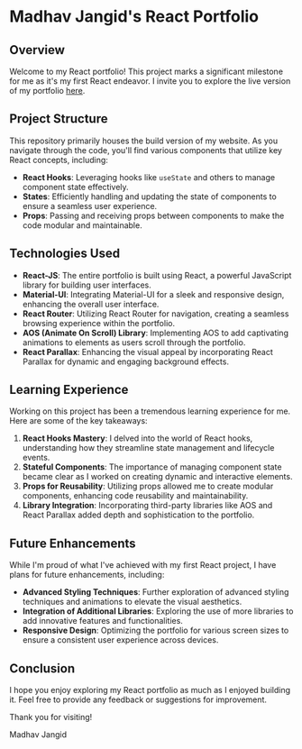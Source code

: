 # Madhav Jangid's React Portfolio

## Overview

Welcome to my React portfolio! This project marks a significant milestone for me as it's my first React endeavor. I invite you to explore the live version of my portfolio [here](https://madhav-jangid.github.io/React-PortFolio/).

## Project Structure

This repository primarily houses the build version of my website. As you navigate through the code, you'll find various components that utilize key React concepts, including:

- **React Hooks**: Leveraging hooks like `useState` and others to manage component state effectively.
- **States**: Efficiently handling and updating the state of components to ensure a seamless user experience.
- **Props**: Passing and receiving props between components to make the code modular and maintainable.

## Technologies Used

- **React-JS**: The entire portfolio is built using React, a powerful JavaScript library for building user interfaces.
- **Material-UI**: Integrating Material-UI for a sleek and responsive design, enhancing the overall user interface.
- **React Router**: Utilizing React Router for navigation, creating a seamless browsing experience within the portfolio.
- **AOS (Animate On Scroll) Library**: Implementing AOS to add captivating animations to elements as users scroll through the portfolio.
- **React Parallax**: Enhancing the visual appeal by incorporating React Parallax for dynamic and engaging background effects.

## Learning Experience

Working on this project has been a tremendous learning experience for me. Here are some of the key takeaways:

1. **React Hooks Mastery**: I delved into the world of React hooks, understanding how they streamline state management and lifecycle events.
2. **Stateful Components**: The importance of managing component state became clear as I worked on creating dynamic and interactive elements.
3. **Props for Reusability**: Utilizing props allowed me to create modular components, enhancing code reusability and maintainability.
4. **Library Integration**: Incorporating third-party libraries like AOS and React Parallax added depth and sophistication to the portfolio.

## Future Enhancements

While I'm proud of what I've achieved with my first React project, I have plans for future enhancements, including:

- **Advanced Styling Techniques**: Further exploration of advanced styling techniques and animations to elevate the visual aesthetics.
- **Integration of Additional Libraries**: Exploring the use of more libraries to add innovative features and functionalities.
- **Responsive Design**: Optimizing the portfolio for various screen sizes to ensure a consistent user experience across devices.

## Conclusion

I hope you enjoy exploring my React portfolio as much as I enjoyed building it. Feel free to provide any feedback or suggestions for improvement.

Thank you for visiting!

Madhav Jangid
